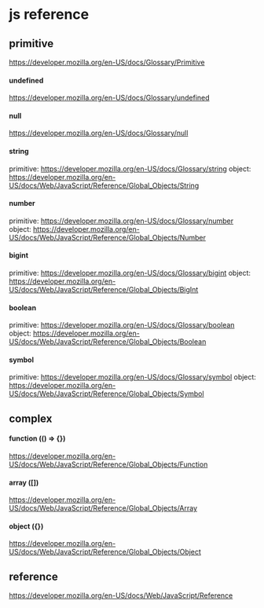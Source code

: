 # js reference
## primitive
https://developer.mozilla.org/en-US/docs/Glossary/Primitive
#### undefined
https://developer.mozilla.org/en-US/docs/Glossary/undefined
#### null
https://developer.mozilla.org/en-US/docs/Glossary/null
#### string
primitive: https://developer.mozilla.org/en-US/docs/Glossary/string
object: https://developer.mozilla.org/en-US/docs/Web/JavaScript/Reference/Global_Objects/String
#### number
primitive: https://developer.mozilla.org/en-US/docs/Glossary/number
object: https://developer.mozilla.org/en-US/docs/Web/JavaScript/Reference/Global_Objects/Number
#### bigint
primitive: https://developer.mozilla.org/en-US/docs/Glossary/bigint
object: https://developer.mozilla.org/en-US/docs/Web/JavaScript/Reference/Global_Objects/BigInt
#### boolean
primitive: https://developer.mozilla.org/en-US/docs/Glossary/boolean
object: https://developer.mozilla.org/en-US/docs/Web/JavaScript/Reference/Global_Objects/Boolean
#### symbol
primitive: https://developer.mozilla.org/en-US/docs/Glossary/symbol
object: https://developer.mozilla.org/en-US/docs/Web/JavaScript/Reference/Global_Objects/Symbol
## complex
#### function (() => {})
https://developer.mozilla.org/en-US/docs/Web/JavaScript/Reference/Global_Objects/Function
#### array ([])
https://developer.mozilla.org/en-US/docs/Web/JavaScript/Reference/Global_Objects/Array
#### object ({})
https://developer.mozilla.org/en-US/docs/Web/JavaScript/Reference/Global_Objects/Object
## reference
https://developer.mozilla.org/en-US/docs/Web/JavaScript/Reference